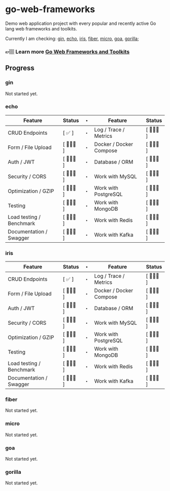 # go-web-frameworks

Demo web application project with every popular and recently active Go lang web frameworks and toolkits.

Currently I am checking: [gin](https://github.com/gin-gonic/gin), [echo](https://github.com/labstack/echo), [iris](https://github.com/kataras/iris), [fiber](https://github.com/gofiber/fiber), [micro](https://github.com/micro/micro), [goa](https://github.com/goadesign/goa), [gorilla](https://github.com/gorilla/);

### 👉🏼 Learn more [Go Web Frameworks and Toolkits](https://www.codervlogger.com/)

## Progress

### gin

Not started yet.

### echo

| Feature                       | Status | ・ | Feature                       | Status |
|-------------------------------|--------|---|-------------------------------|--------|
| CRUD Endpoints                | [ ✅ ] | ・ | Log / Trace / Metrics         | [ 👨🏼‍💻 ] |
| Form / File Upload            | [ 👨🏼‍💻 ] | ・ | Docker / Docker Compose       | [ 👷🏼‍♂️ ] |
| Auth / JWT                    | [ 👨🏼‍💻 ] | ・ | Database / ORM                | [ 👨🏼‍💻 ] |
| Security / CORS               | [ 👨🏼‍💻 ] | ・ | Work with MySQL               | [ 👨🏼‍💻 ] |
| Optimization / GZIP           | [ 👨🏼‍💻 ] | ・ | Work with PostgreSQL          | [ 👨🏼‍💻 ] |
| Testing                       | [ 👨🏼‍💻 ] | ・ | Work with MongoDB             | [ 👨🏼‍💻 ] |
| Load testing / Benchmark      | [ 👨🏼‍💻 ] | ・ | Work with Redis               | [ 👨🏼‍💻 ] |
| Documentation / Swagger       | [ 👨🏼‍💻 ] | ・ | Work with Kafka               | [ 👨🏼‍💻 ] |


### iris

| Feature                       | Status | ・ | Feature                       | Status |
|-------------------------------|--------|---|-------------------------------|--------|
| CRUD Endpoints                | [ ✅ ] | ・ | Log / Trace / Metrics         | [ 👨🏼‍💻 ] |
| Form / File Upload            | [ 👨🏼‍💻 ] | ・ | Docker / Docker Compose       | [ 👷🏼‍♂️ ] |
| Auth / JWT                    | [ 👨🏼‍💻 ] | ・ | Database / ORM                | [ 👨🏼‍💻 ] |
| Security / CORS               | [ 👨🏼‍💻 ] | ・ | Work with MySQL               | [ 👨🏼‍💻 ] |
| Optimization / GZIP           | [ 👨🏼‍💻 ] | ・ | Work with PostgreSQL          | [ 👨🏼‍💻 ] |
| Testing                       | [ 👨🏼‍💻 ] | ・ | Work with MongoDB             | [ 👨🏼‍💻 ] |
| Load testing / Benchmark      | [ 👨🏼‍💻 ] | ・ | Work with Redis               | [ 👨🏼‍💻 ] |
| Documentation / Swagger       | [ 👨🏼‍💻 ] | ・ | Work with Kafka               | [ 👨🏼‍💻 ] |

### fiber

Not started yet.

### micro

Not started yet.

### goa

Not started yet.

### gorilla

Not started yet.
